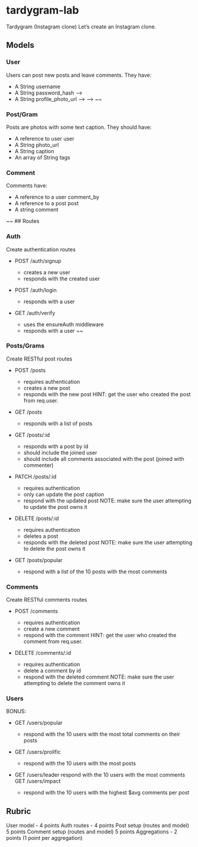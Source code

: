# tardygram-lab
Tardygram (Instagram clone)
Let’s create an Instagram clone.

## Models
### User
Users can post new posts and leave comments. They have:
- A String username
- A String password_hash  -->
- A String profile_photo_url --> --> ~~

### Post/Gram
Posts are photos with some text caption. They should have:
- A reference to user user
- A String photo_url
- A String caption
- An array of String tags

### Comment
Comments have:
- A reference to a user comment_by
- A reference to a post post
- A string comment

~~ ## Routes
### Auth
Create authentication routes
- POST /auth/signup
  - creates a new user
  - responds with the created user

- POST /auth/login
  - responds with a user

- GET /auth/verify
  - uses the ensureAuth middleware
  - responds with a user ~~

### Posts/Grams
Create RESTful post routes

- POST /posts
  - requires authentication
  - creates a new post
  - responds with the new post
HINT: get the user who created the post from req.user.

- GET /posts
  - responds with a list of posts

- GET /posts/:id
  - responds with a post by id
  - should include the joined user
  - should include all comments associated with the post (joined with commenter)

- PATCH /posts/:id
  - requires authentication
  - only can update the post caption
  - respond with the updated post
NOTE: make sure the user attempting to update the post owns it

- DELETE /posts/:id
  - requires authentication
  - deletes a post
  - responds with the deleted post
NOTE: make sure the user attempting to delete the post owns it

- GET /posts/popular
  - respond with a list of the 10 posts with the most comments

### Comments
Create RESTful comments routes

- POST /comments
  - requires authentication
  - create a new comment
  - respond with the comment
HINT: get the user who created the comment from req.user.

- DELETE /comments/:id
  - requires authentication
  - delete a comment by id
  - respond with the deleted comment
NOTE: make sure the user attempting to delete the comment owns it

### Users
BONUS:

- GET /users/popular
  - respond with the 10 users with the most total comments on their posts

- GET /users/prolific
  - respond with the 10 users with the most posts

- GET /users/leader
respond with the 10 users with the most comments
GET /users/impact
  - respond with the 10 users with the highest $avg comments per post

## Rubric
User model - 4 points
Auth routes - 4 points
Post setup (routes and model) 5 points
Comment setup (routes and model) 5 points
Aggregations - 2 points (1 point per aggregation)
